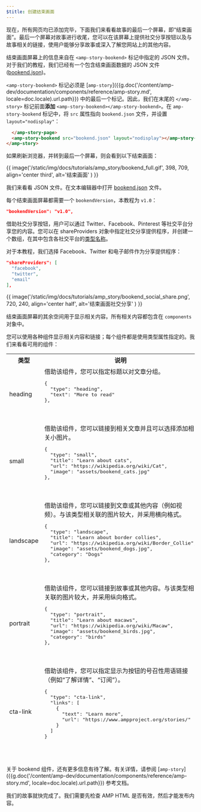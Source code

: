 ```yaml
---
$title: 创建结束画面
---
```


现在，所有网页均已添加完毕，下面我们来看看故事的最后一个屏幕，即“结束画面”。最后一个屏幕对故事进行收尾，您可以在该屏幕上提供社交分享按钮以及与故事相关的链接，使用户能够分享故事或深入了解您网站上的其他内容。

结束画面屏幕上的信息来自在 `<amp-story-bookend>` 标记中指定的 JSON 文件。对于我们的教程，我们已经有一个包含结束画面数据的 JSON 文件 ([bookend.json](https://github.com/ampproject/docs/blob/master/tutorial_source/amp-pets-story/bookend.json))。

`<amp-story-bookend>` 标记必须是 [`amp-story`]({{g.doc('/content/amp-dev/documentation/components/reference/amp-story.md', locale=doc.locale).url.path}}) 中的最后一个标记。因此，我们在末尾的 `</amp-story>` 标记前面**添加** `<amp-story-bookend></amp-story-bookend>`。在 `amp-story-bookend` 标记中，将 `src` 属性指向 `bookend.json` 文件，并设置 `layout="nodisplay"`：

```html hl_lines="2"
  </amp-story-page>
  <amp-story-bookend src="bookend.json" layout="nodisplay"></amp-story-bookend>
</amp-story>
```

如果刷新浏览器，并转到最后一个屏幕，则会看到以下结束画面：

{{ image('/static/img/docs/tutorials/amp_story/bookend_full.gif', 398, 709, align='center third', alt='结束画面' ) }}

我们来看看 JSON 文件。在文本编辑器中打开 [bookend.json](https://github.com/ampproject/docs/blob/master/tutorial_source/amp-pets-story/bookend.json) 文件。

每个结束画面屏幕都需要一个 `bookendVersion`，本教程为 `v1.0`：

```json
"bookendVersion": "v1.0",
```

借助社交分享按钮，用户可以通过 Twitter、Facebook、Pinterest 等社交平台分享您的内容。您可以在 shareProviders 对象中指定社交分享提供程序，并创建一个数组，在其中包含各社交平台的[类型名称](/zh_cn/docs/reference/components/amp-social-share.html#pre-configured-providers)。

对于本教程，我们选择 Facebook、Twitter 和电子邮件作为分享提供程序：

```json
"shareProviders": [
  "facebook",
  "twitter",
  "email"
],
```

{{ image('/static/img/docs/tutorials/amp_story/bookend_social_share.png', 720, 240, align='center half', alt='结束画面社交分享' ) }}

结束画面屏幕的其余空间用于显示相关内容。所有相关内容都包含在 `components` 对象中。

您可以使用各种组件显示相关内容和链接；每个组件都是使用类型属性指定的。我们来看看可用的组件：

<table>
<thead>
<tr>
  <th width="20%">类型</th>
  <th>说明</th>
</tr>
<tr>
  <td>heading</td>
  <td>借助该组件，您可以指定标题以对文章分组。
<pre class="nopreline">
{
  "type": "heading",
  "text": "More to read"
},
</pre>
  <br>
  <figure class="alignment-wrapper half">
    <amp-img src="/static/img/docs/tutorials/amp_story/bookend_heading.png" width="720" height="140" layout="responsive" alt="结束画面标题"></amp-img>
  </figure>
  </td>
</tr>
<tr>
  <td>small</td>
  <td>借助该组件，您可以链接到相关文章并且可以选择添加相关小图片。
<pre class="nopreline">
{
  "type": "small",
  "title": "Learn about cats",
  "url": "https://wikipedia.org/wiki/Cat",
  "image": "assets/bookend_cats.jpg"
},
</pre>
  <br>
  <figure class="alignment-wrapper half">
    <amp-img src="/static/img/docs/tutorials/amp_story/bookend_small.png" width="720" height="267" layout="responsive" alt="结束画面小文章"></amp-img>
  </figure>
</td>
</tr>
<tr>
  <td>landscape</td>
  <td>借助该组件，您可以链接到文章或其他内容（例如视频）。与该类型相关联的图片较大，并采用横向格式。
<pre class="nopreline">
{
  "type": "landscape",
  "title": "Learn about border collies",
  "url": "https://wikipedia.org/wiki/Border_Collie",
  "image": "assets/bookend_dogs.jpg",
  "category": "Dogs"
},
</pre>
  <br>
  <figure class="alignment-wrapper half">
    <amp-img src="/static/img/docs/tutorials/amp_story/bookend_landscape.png" width="720" height="647" layout="responsive" alt="结束画面横向文章"></amp-img>
  </figure>
  </td>
</tr>
<tr>
  <td>portrait</td>
  <td>借助该组件，您可以链接到故事或其他内容。与该类型相关联的图片较大，并采用纵向格式。
<pre class="nopreline">
{
  "type": "portrait",
  "title": "Learn about macaws",
  "url": "https://wikipedia.org/wiki/Macaw",
  "image": "assets/bookend_birds.jpg",
  "category": "birds"
},
</pre>
  <br>
  <figure class="alignment-wrapper half">
    <amp-img src="/static/img/docs/tutorials/amp_story/bookend_portrait.png" width="720" height="1018" layout="responsive" alt="结束画面纵向文章"></amp-img>
  </figure>
  </td>
</tr>
<tr>
  <td>cta-link</td>
  <td>借助该组件，您可以指定显示为按钮的号召性用语链接（例如“了解详情”、“订阅”）。
<pre class="nopreline">
{
  "type": "cta-link",
  "links": [
    {
      "text": "Learn more",
      "url": "https://www.ampproject.org/stories/"
    }
  ]
}
</pre>
  <br>
  <figure class="alignment-wrapper half">
    <amp-img src="/static/img/docs/tutorials/amp_story/bookend_cta.png" width="720" height="137" layout="responsive" alt="结束画面号召性用语"></amp-img>
  </figure>
  </td>
</tr>
</thead>
<tbody>
</tbody>
</table>

关于 bookend 组件，还有更多信息有待了解。有关详情，请参阅 [`amp-story`]({{g.doc('/content/amp-dev/documentation/components/reference/amp-story.md', locale=doc.locale).url.path}}) 参考文档。

我们的故事就快完成了。我们需要先检查 AMP HTML 是否有效，然后才能发布内容。
